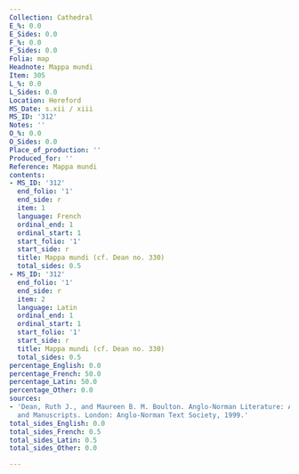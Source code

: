 ```yaml
---
Collection: Cathedral
E_%: 0.0
E_Sides: 0.0
F_%: 0.0
F_Sides: 0.0
Folia: map
Headnote: Mappa mundi
Item: 305
L_%: 0.0
L_Sides: 0.0
Location: Hereford
MS_Date: s.xii / xiii
MS_ID: '312'
Notes: ''
O_%: 0.0
O_Sides: 0.0
Place_of_production: ''
Produced_for: ''
Reference: Mappa mundi
contents:
- MS_ID: '312'
  end_folio: '1'
  end_side: r
  item: 1
  language: French
  ordinal_end: 1
  ordinal_start: 1
  start_folio: '1'
  start_side: r
  title: Mappa mundi (cf. Dean no. 330)
  total_sides: 0.5
- MS_ID: '312'
  end_folio: '1'
  end_side: r
  item: 2
  language: Latin
  ordinal_end: 1
  ordinal_start: 1
  start_folio: '1'
  start_side: r
  title: Mappa mundi (cf. Dean no. 330)
  total_sides: 0.5
percentage_English: 0.0
percentage_French: 50.0
percentage_Latin: 50.0
percentage_Other: 0.0
sources:
- 'Dean, Ruth J., and Maureen B. M. Boulton. Anglo-Norman Literature: A Guide to Texts
  and Manuscripts. London: Anglo-Norman Text Society, 1999.'
total_sides_English: 0.0
total_sides_French: 0.5
total_sides_Latin: 0.5
total_sides_Other: 0.0

---
```

